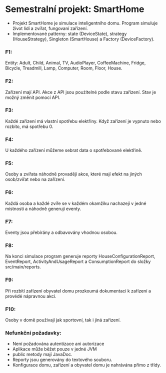# Semestralní projekt: SmartHome

- Projekt SmartHome je simulace inteligentního domu. Program simuluje život lidí a zvířat, fungovaní zařízení.
- Implementované patterny: state (DeviceState), strategy (HouseStrategy), Singleton (SmartHouse) a Factory (DeviceFactory).

### F1:
Entity: Adult, Child, Animal, TV, AudioPlayer, CoffeeMachine, Fridge, Bicycle, Treadmill, Lamp, Computer, Room, Floor, House.

### F2:
Zařízení mají API. Akce z API jsou pouźitelné podle stavu zařízení. Stav je možný změnit pomocí API.

### F3:
Každé zařízení má vlastní spotřebu elektřiny. Když zařízení je vypnuto nebo rozbito, má spotřebu 0.

### F4:
U každého zařízení můžeme sebrat data o spotřebované elektřině.

### F5:
Osoby a zvířata náhodně provadějí akce, které mají efekt na jiných osob/zvířat nebo na zařízení.

### F6:
Každá osoba a každé zvíře se v každém okamžiku nachazejí v jedné místnosti a náhodně generují eventy.

### F7:
Eventy jsou přebírány a odbavovány vhodnou osobou.

### F8:
Na konci simulace program generuje reporty HouseConfigurationReport, EventReport, ActivityAndUsageReport a ConsumptionReport do složky src/main/reports.

### F9:
Při rozbití zařízení obyvatel domu prozkoumá dokumentaci k zařízení a provédé nápravnou akcí.

### F10:
Osoby v domě použivají jak sportovní, tak i jiná zařizení.

### Nefunkční požadavky:
- Není požadována autentizace ani autorizace
- Aplikace může běžet pouze v jedné JVM
- public metody mají JavaDoc.
- Reporty jsou generovány do textového souboru.
- Konfigurace domu, zařízení a obyvatel domu je nahrávána přímo z třídy.